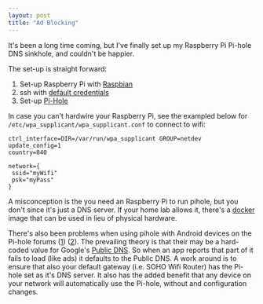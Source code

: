 ```yaml
---
layout: post
title: "Ad Blocking"
---
```


It's been a long time coming, but I've finally set up my Raspberry Pi Pi-hole DNS sinkhole, and couldn't be happier.

The set-up is straight forward:
1. Set-up Raspberry Pi with [Raspbian](https://www.raspberrypi.org/documentation/installation/installing-images/README.md)
2. ssh with [default credentials](https://www.raspberrypi.org/forums/viewtopic.php?p=1107371#p1107371)
3. Set-up [Pi-Hole](https://github.com/pi-hole/pi-hole/#one-step-automated-install)

In case you can't hardwire your Raspberry Pi, see the exampled below for `/etc/wpa_supplicant/wpa_supplicant.conf` to connect to wifi:

```
ctrl_interface=DIR=/var/run/wpa_supplicant GROUP=netdev
update_config=1
country=840

network={
 ssid="myWifi"
 psk="myPass"
}
```

A misconception is the you need an Raspberry Pi to run pihole, but you don't since it's just a DNS server. If your home lab allows it, there's a [docker](https://github.com/pi-hole/docker-pi-hole/#running-pi-hole-docker) image that can be used in lieu of physical hardware.

There's also been problems when using pihole with Android devices on the Pi-hole forums ([1](https://discourse.pi-hole.net/t/pi-hole-with-sky-q-router-and-android-devices-tldr-turn-off-ipv6/16294)) ([2](https://discourse.pi-hole.net/t/pi-hole-works-everywhere-except-android-phones/3428/94)). The prevailing theory is that their may be a hard-coded value for Google's [Public DNS](https://developers.google.com/speed/public-dns/). So when an app reports that part of it fails to load (like ads) it defaults to the Public DNS. A work around is to ensure that also your default gateway (i.e. SOHO Wifi Router) has the Pi-hole set as it's DNS server. It also has the added benefit that any device on your network will automatically use the Pi-hole, without and configuration changes.
